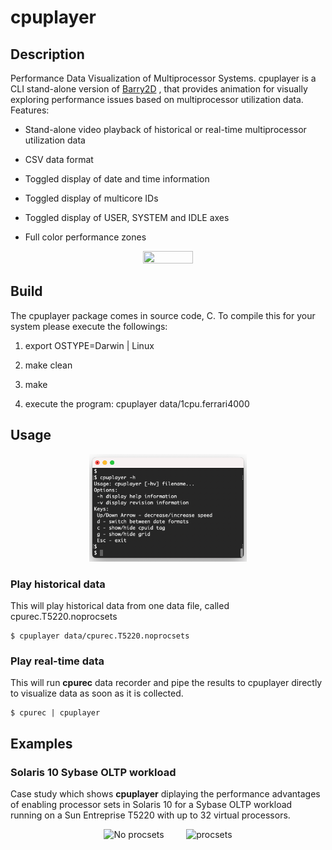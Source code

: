 # cpuplayer

## Description

Performance Data Visualization of Multiprocessor Systems. cpuplayer is a CLI stand-alone version of [Barry2D](http://www.perfdynamics.com/Tools/tools.html#tth_sEc1) , that provides animation for visually exploring performance issues based on multiprocessor utilization data. Features:

- Stand-alone video playback of historical or real-time multiprocessor utilization data

- CSV data format

- Toggled display of date and time information

- Toggled display of multicore IDs

- Toggled display of USER, SYSTEM and IDLE axes

- Full color performance zones

<div align="center">
<img src="/docs/img/cpuplayer.gif" height="40%" width="40%" />
</div>

## Build

The cpuplayer package comes in source code, C. To compile this for your system please execute the followings:

  1. export OSTYPE=Darwin | Linux 
    
  2. make clean
    
  3. make
     
  4. execute the program: cpuplayer data/1cpu.ferrari4000

## Usage

<div align="center">
<img src="/docs/img/cpuplayer_help.png" height="50%" width="50%" />
</div>

### Play historical data

This will play historical data from one data file, called cpurec.T5220.noprocsets

```
$ cpuplayer data/cpurec.T5220.noprocsets
```

### Play real-time data

This will run **cpurec** data recorder and pipe the results to cpuplayer directly to visualize data as soon as it is collected.

```
$ cpurec | cpuplayer 
```



## Examples

### Solaris 10 Sybase OLTP workload 

Case study which shows **cpuplayer** diplaying the performance advantages of enabling processor sets in Solaris 10 for a Sybase OLTP workload running on a Sun Entreprise T5220 with up to 32 virtual processors.

<p align="center">
  <img alt="No procsets" src="/docs/img/cpuplayer-noprocsets.gif" width="35%">
&nbsp; &nbsp; &nbsp; &nbsp;
  <img alt="procsets" src="/docs/img/cpuplayer-procsets.gif" width="35%">
</p>
